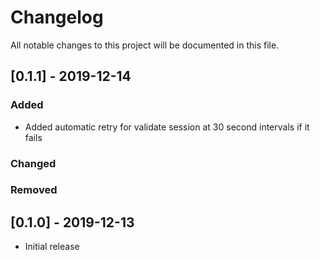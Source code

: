 # Changelog
All notable changes to this project will be documented in this file.

## [0.1.1] - 2019-12-14
### Added
- Added automatic retry for validate session at 30 second intervals if it fails
### Changed
### Removed

## [0.1.0] - 2019-12-13
- Initial release
